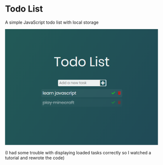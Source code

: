 # Todo List
 A simple JavaScript todo list with local storage
 
 ![Example Image](example_images/example.png)
 
 (I had some trouble with displaying loaded tasks correctly so I watched a tutorial and rewrote the code)
